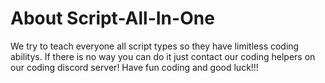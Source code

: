 # About Script-All-In-One
We try to teach everyone all script types so they have limitless coding abilitys.
If there is no way you can do it just contact our coding helpers on our coding discord server!
Have fun coding and good luck!!!
